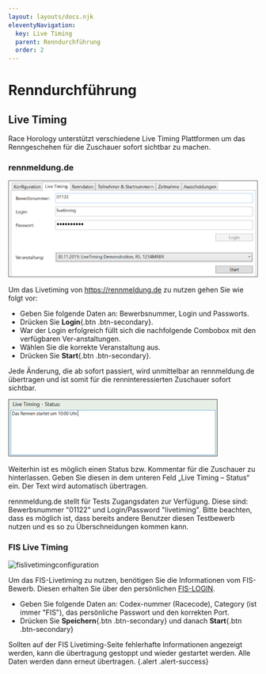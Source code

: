 ```yaml
---
layout: layouts/docs.njk
eleventyNavigation:
  key: Live Timing
  parent: Renndurchführung
  order: 2
---
```


# Renndurchführung

##	Live Timing 

Race Horology unterstützt verschiedene Live Timing Plattformen um das Renngeschehen für die Zuschauer sofort sichtbar zu machen.

###	rennmeldung.de

![rennmeldung](../../assets/images/de/rennmeldung.png)

Um das Livetiming von https://rennmeldung.de zu nutzen gehen Sie wie folgt vor:

-	Geben Sie folgende Daten an: Bewerbsnummer, Login und Passworts.
-	Drücken Sie **Login**{.btn .btn-secondary}.
-	War der Login erfolgreich füllt sich die nachfolgende Combobox mit den verfügbaren Ver-anstaltungen. 
-	Wählen Sie die korrekte Veranstaltung aus.
-	Drücken Sie **Start**{.btn .btn-secondary}.

Jede Änderung, die ab sofort passiert, wird unmittelbar an rennmeldung.de übertragen und ist somit für die renninteressierten Zuschauer sofort sichtbar.

![livetimingstatus](../../assets/images/de/livetimingstatus.png)

Weiterhin ist es möglich einen Status bzw. Kommentar für die Zuschauer zu hinterlassen. Geben Sie diesen in dem unteren Feld „Live Timing – Status“ ein. Der Text wird automatisch übertragen.

rennmeldung.de stellt für Tests Zugangsdaten zur Verfügung. Diese sind: Bewerbsnummer "01122" und Login/Password "livetiming". Bitte beachten, dass es möglich ist, dass bereits andere Benutzer diesen Testbewerb nutzen und es so zu Überschneidungen kommen kann. 

###	FIS Live Timing

![fislivetimingconfiguration](../../assets/images/de/livetimingfis.png)

Um das FIS-Livetiming zu nutzen, benötigen Sie die Informationen vom FIS-Bewerb. Diesen erhalten Sie über den persönlichen [FIS-LOGIN](https://data.fis-ski.com/member-section/live-races-registration.html).

- Geben Sie folgende Daten an: Codex-nummer (Racecode), Category (ist immer "FIS"), das persönliche Passwort und den korrekten Port.
- Drücken Sie **Speichern**{.btn .btn-secondary} und danach **Start**{.btn .btn-secondary}

Sollten auf der FIS Livetiming-Seite fehlerhafte Informationen angezeigt werden, kann die übertragung gestoppt und wieder gestartet werden. Alle Daten werden dann erneut übertragen.  {.alert .alert-success}